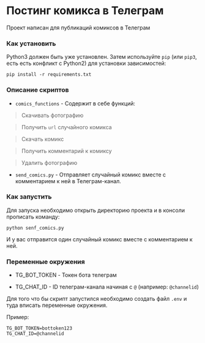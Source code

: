 # Постинг комикса в Телеграм

Проект написан для публикаций комиксов в Телеграм

### Как установить

Python3 должен быть уже установлен. 
Затем используйте `pip` (или `pip3`, есть есть конфликт с Python2) для установки зависимостей:
```
pip install -r requirements.txt
```

### Описание скриптов

- `comics_functions` - Содержит в себе функций:
>Скачивать фотографию

>Получить `url` случайного комикса

>Скачать комикс

>Получить комментарий к комиксу

>Удалить фотографию

- `send_comics.py` - Отправляет случайный комикс вместе с комментарием к ней в Телеграм-канал.

### Как запустить

Для запуска необходимо открыть директорию проекта и в консоли прописать команду:
```
python senf_comics.py
```

И у вас отправится один случайный комикс вместе с комментарием к ней.

### Переменные окружения

- TG_BOT_TOKEN - Токен бота телеграм

- TG_CHAT_ID - ID телеграм-канала начиная с `@` (например: `@channelid`)

Для того что бы скрипт запустился необходимо создать файл `.env` и туда вписать переменные окружения.

Пример:

```
TG_BOT_TOKEN=bottoken123
TG_CHAT_ID=@channelid
```

